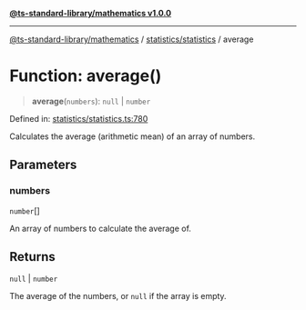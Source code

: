 [**@ts-standard-library/mathematics v1.0.0**](../../../README.md)

***

[@ts-standard-library/mathematics](../../../README.md) / [statistics/statistics](../README.md) / average

# Function: average()

> **average**(`numbers`): `null` \| `number`

Defined in: [statistics/statistics.ts:780](https://github.com/gabaudette/ts-stdlib/blob/ea80ba1db09c741e99f8cb19e94e5a29b81b623b/packages/mathematics/src/statistics/statistics.ts#L780)

Calculates the average (arithmetic mean) of an array of numbers.

## Parameters

### numbers

`number`[]

An array of numbers to calculate the average of.

## Returns

`null` \| `number`

The average of the numbers, or `null` if the array is empty.
